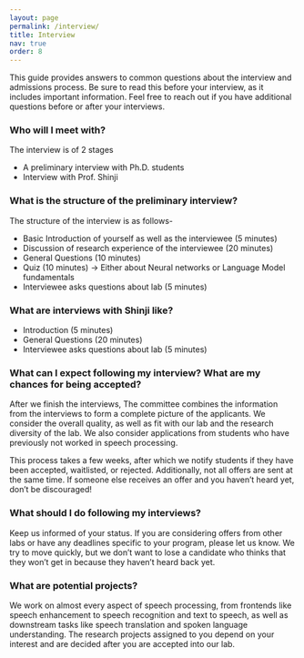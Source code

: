 ```yaml
---
layout: page
permalink: /interview/
title: Interview
nav: true
order: 8
---
```


This guide provides answers to common questions about the interview and admissions process. Be sure to read this before your interview, as it includes important information. Feel free to reach out if you have additional questions before or after your interviews.

### Who will I meet with?

The interview is of 2 stages
- A preliminary interview with Ph.D. students
- Interview with Prof. Shinji

### What is the structure of the preliminary interview?

The structure of the interview is as follows-
- Basic Introduction of yourself as well as the interviewee (5 minutes)
- Discussion of research experience of the interviewee (20 minutes)
- General Questions (10 minutes)
- Quiz (10 minutes) -> Either about Neural networks or Language Model fundamentals
- Interviewee asks questions about lab (5 minutes)

### What are interviews with Shinji like?

- Introduction (5 minutes)
- General Questions (20 minutes)
- Interviewee asks questions about lab (5 minutes)

### What can I expect following my interview? What are my chances for being accepted?

After we finish the interviews, The committee combines the information from the interviews to form a complete picture of the applicants. We consider the overall quality, as well as fit with our lab and the research diversity of the lab. We also consider applications from students who have previously not worked in speech processing.

This process takes a few weeks, after which we notify students if they have been accepted, waitlisted, or rejected. Additionally, not all offers are sent at the same time. If someone else receives an offer and you haven’t heard yet, don’t be discouraged!

### What should I do following my interviews?

Keep us informed of your status. If you are considering offers from other labs or have any deadlines specific to your program, please let us know. We try to move quickly, but we don’t want to lose a candidate who thinks that they won’t get in because they haven’t heard back yet.

### What are potential projects?

We work on almost every aspect of speech processing, from frontends like speech enhancement to speech recognition and text to speech, as well as downstream tasks like speech translation and spoken language understanding. The research projects assigned to you depend on your interest and are decided after you are accepted into our lab.
